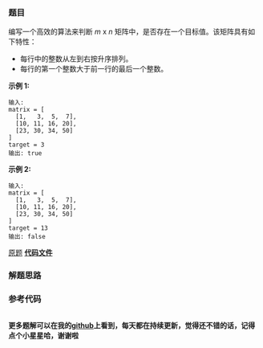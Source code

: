 ### 题目
编写一个高效的算法来判断  _m_ x _n_  矩阵中，是否存在一个目标值。该矩阵具有如下特性：

  * 每行中的整数从左到右按升序排列。
  * 每行的第一个整数大于前一行的最后一个整数。

**示例  1:**

    
    
    输入:
    matrix = [
      [1,   3,  5,  7],
      [10, 11, 16, 20],
      [23, 30, 34, 50]
    ]
    target = 3
    输出: true
    

**示例  2:**

    
    
    输入:
    matrix = [
      [1,   3,  5,  7],
      [10, 11, 16, 20],
      [23, 30, 34, 50]
    ]
    target = 13
    输出: false

[原题](https://leetcode-cn.com/problems/search-a-2d-matrix/)    **[代码文件]()**


### 解题思路




### 参考代码

```go


```




**更多题解可以在我的[github](https://github.com/LZH139/leetcode_Go)上看到，每天都在持续更新，觉得还不错的话，记得点个小星星哈，谢谢啦**
